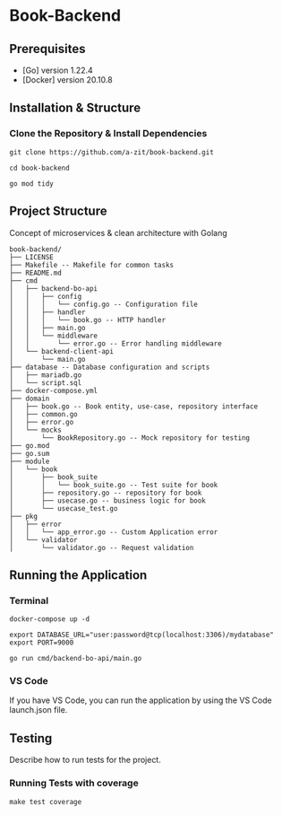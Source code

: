 # Book-Backend

## Prerequisites

- [Go] version 1.22.4
- [Docker] version 20.10.8

## Installation & Structure

### Clone the Repository & Install Dependencies

```
git clone https://github.com/a-zit/book-backend.git

cd book-backend

go mod tidy
```

## Project Structure

Concept of microservices & clean architecture with Golang

```
book-backend/
├── LICENSE
├── Makefile -- Makefile for common tasks
├── README.md
├── cmd
│   ├── backend-bo-api
│   │   ├── config
│   │   │   └── config.go -- Configuration file
│   │   ├── handler
│   │   │   └── book.go -- HTTP handler
│   │   ├── main.go
│   │   └── middleware
│   │       └── error.go -- Error handling middleware
│   └── backend-client-api
│       └── main.go
├── database -- Database configuration and scripts
│   ├── mariadb.go
│   └── script.sql
├── docker-compose.yml
├── domain
│   ├── book.go -- Book entity, use-case, repository interface
│   ├── common.go
│   ├── error.go
│   └── mocks
│       └── BookRepository.go -- Mock repository for testing
├── go.mod
├── go.sum
├── module
│   └── book
│       ├── book_suite
│       │   └── book_suite.go -- Test suite for book
│       ├── repository.go -- repository for book
│       ├── usecase.go -- business logic for book
│       └── usecase_test.go
├── pkg
│   ├── error
│   │   └── app_error.go -- Custom Application error
│   └── validator
│       └── validator.go -- Request validation
```

## Running the Application

### Terminal

```
docker-compose up -d

export DATABASE_URL="user:password@tcp(localhost:3306)/mydatabase"
export PORT=9000

go run cmd/backend-bo-api/main.go
```

### VS Code

If you have VS Code, you can run the application by using the VS Code launch.json file.

## Testing

Describe how to run tests for the project.

### Running Tests with coverage

```
make test coverage
```
